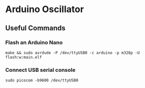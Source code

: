 # Arduino Oscillator

## Useful Commands

### Flash an Arduino Nano
```
make && sudo avrdude -P /dev/ttyUSB0 -c arduino -p m328p -U flash:w:main.elf
```

### Connect USB serial console
```
sudo picocom -b9600 /dev/ttyUSB0
```
